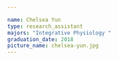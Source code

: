 ```yaml
---

name: Chelsea Yun
type: research_assistant
majors: "Integrative Physiology "
graduation_date: 2018
picture_name: chelsea-yun.jpg
---
```

    
    
